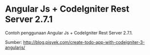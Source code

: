 # Angular Js + CodeIgniter Rest Server 2.7.1

Contoh penggunaan Angular Js + CodeIgniter Rest Server 2.7.1.

Sumber: http://blog.pisyek.com/create-todo-app-with-codeigniter-3-angularjs/